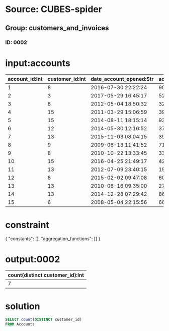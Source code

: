 # Source: CUBES-spider
## Group: customers_and_invoices
### ID: 0002

# input:accounts

| account_id:Int | customer_id:Int | date_account_opened:Str | account_name:Str | other_account_details:Str |
|---|---|---|---|---|
| 1 | 8 | 2016-07-30 22:22:24 | 900 | Regular |
| 2 | 3 | 2017-05-29 16:45:17 | 520 | VIP |
| 3 | 8 | 2012-05-04 18:50:32 | 323 | Regular |
| 4 | 15 | 2011-03-29 15:06:59 | 390 | VIP |
| 5 | 15 | 2014-08-11 18:15:14 | 935 | Regular |
| 6 | 12 | 2014-05-30 12:16:52 | 371 | Regular |
| 7 | 13 | 2015-11-03 08:04:15 | 398 | VIP |
| 8 | 9 | 2009-06-13 11:41:52 | 710 | Regular |
| 9 | 8 | 2010-10-22 13:33:45 | 337 | Regular |
| 10 | 15 | 2016-04-25 21:49:17 | 429 | VIP |
| 11 | 13 | 2012-07-09 23:40:15 | 191 | VIP |
| 12 | 8 | 2015-02-02 09:47:08 | 601 | Regular |
| 13 | 13 | 2010-06-16 09:35:00 | 272 | Regular |
| 14 | 13 | 2014-12-28 07:29:42 | 861 | VIP |
| 15 | 6 | 2008-05-04 22:15:56 | 662 | VIP |

# constraint

{
  "constants": [],
  "aggregation_functions": []
}

# output:0002

| count(distinct customer_id):Int |
|---|
| 7 |

# solution

```sql
SELECT count(DISTINCT customer_id)
FROM Accounts
```
